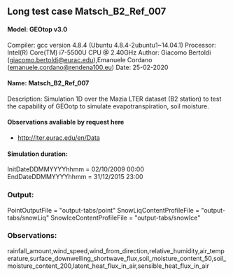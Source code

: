 ## Long test case  Matsch_B2_Ref_007

#### Model: GEOtop v3.0
Compiler: gcc version 4.8.4 (Ubuntu 4.8.4-2ubuntu1~14.04.1) 
Processor: Intel(R) Core(TM) i7-5500U CPU @ 2.40GHz
Author: Giacomo Bertoldi (giacomo.bertoldi@eurac.edu),Emanuele Cordano (emanuele.cordano@rendena100.eu)
Date: 25-02-2020

#### Name: Matsch_B2_Ref_007
Description: Simulation 1D over the Mazia LTER dataset (B2 station) to test the capability of GEOotp to simulate evapotranspiration, soil moisture.


#### Observations avaliable by request here
- http://lter.eurac.edu/en/Data

#### Simulation duration:
InitDateDDMMYYYYhhmm	=	02/10/2009 00:00  
EndDateDDMMYYYYhhmm	=	31/12/2015 23:00

### Output:

PointOutputFile			=	"output-tabs/point" 
SnowLiqContentProfileFile	= 	"output-tabs/snowLiq"
SnowIceContentProfileFile	= 	"output-tabs/snowIce"

### Observations:
rainfall_amount,wind_speed,wind_from_direction,relative_humidity,air_temperature,surface_downwelling_shortwave_flux,soil_moisture_content_50,soil_moisture_content_200,latent_heat_flux_in_air,sensible_heat_flux_in_air
